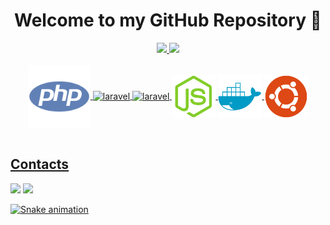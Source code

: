 <h1 align="center"> Welcome to my GitHub Repository 👋</h1>

<div align="center">
   <a href="https://github.com/MuriloMorais2021">
   <img height="160em" src="https://github-readme-stats.vercel.app/api/top-langs/?username=MuriloMorais2021&layout=compact&langs_count=6&theme=radical"/>
   <img height="160em" src="https://github-readme-stats.vercel.app/api?username=MuriloMorais2021&show_icons=true&theme=radical&include_all_commits=true&count_private=true"/>
</div>
<br>
<div align="center">  
  <img align="center" alt="PHP" height="100" width="100" src="https://raw.githubusercontent.com/devicons/devicon/master/icons/php/php-plain.svg">
  <img align="center" alt="laravel" height="70" width="100" src="https://cdn.worldvectorlogo.com/logos/laravel-2.svg">
   <img align="center" alt="laravel" height="70" width="100" src="https://cdn.worldvectorlogo.com/logos/mysql-6.svg">
  <img align="center" alt="PHP" height="70" width="70" src="https://raw.githubusercontent.com/devicons/devicon/master/icons/nodejs/nodejs-plain.svg">
  <img align="center" alt="PHP" height="70" width="70" src="https://raw.githubusercontent.com/devicons/devicon/master/icons/docker/docker-plain.svg">
  <img align="center" alt="PHP" height="70" width="70" src="https://raw.githubusercontent.com/devicons/devicon/master/icons/ubuntu/ubuntu-plain.svg">
</div>
<br>

## Contacts
<div>
   <a href="www.linkedin.com/in/murilo-morais-18096a1a9" target="_blank"><img src="https://img.shields.io/badge/-LinkedIn-%230077B5?style=for-the-badge&logo=linkedin&logoColor=white" target="_blank"></a>
  <a href="mailto:murilo2015morais@gmail.com"><img src="https://img.shields.io/badge/-Gmail-%23333?style=for-the-badge&logo=gmail&logoColor=white" target="_blank"</a>
 
  ![Snake animation](https://github.com/MuriloMorais2021/MuriloMorais2021/blob/output/github-contribution-grid-snake.svg)
</div>

<!--
**MuriloMorais2021/MuriloMorais2021** is a ✨ _special_ ✨ repository because its `README.md` (this file) appears on your GitHub profile.

Here are some ideas to get you started:

- 🔭 I’m currently working on ...
- 🌱 I’m currently learning ...
- 👯 I’m looking to collaborate on ...
- 🤔 I’m looking for help with ...
- 💬 Ask me about ...
- 📫 How to reach me: ...
- 😄 Pronouns: ...
- ⚡ Fun fact: ...
-->
